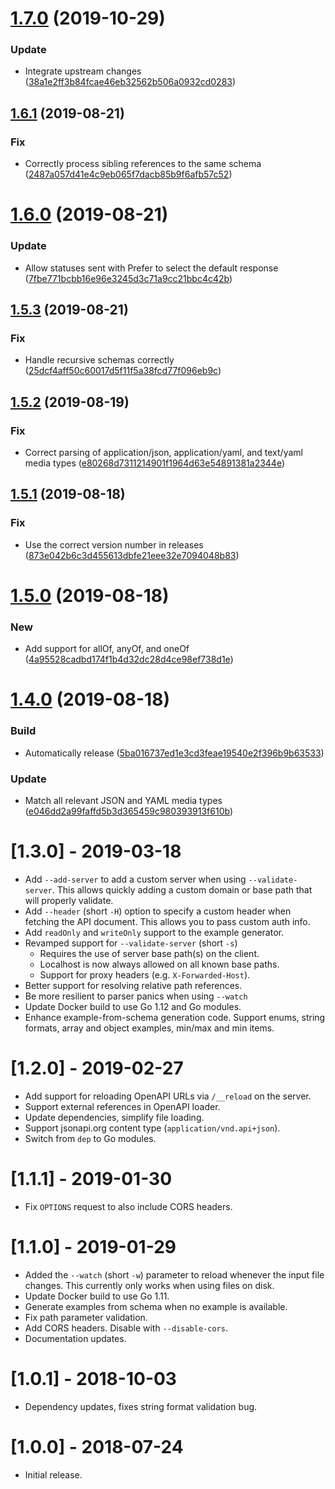 # [1.7.0](https://github.com/puppetlabs/apisprout/compare/v1.6.1...v1.7.0) (2019-10-29)


### Update

* Integrate upstream changes ([38a1e2ff3b84fcae46eb32562b506a0932cd0283](https://github.com/puppetlabs/apisprout/commit/38a1e2ff3b84fcae46eb32562b506a0932cd0283))

## [1.6.1](https://github.com/puppetlabs/apisprout/compare/v1.6.0...v1.6.1) (2019-08-21)


### Fix

* Correctly process sibling references to the same schema ([2487a057d41e4c9eb065f7dacb85b9f6afb57c52](https://github.com/puppetlabs/apisprout/commit/2487a057d41e4c9eb065f7dacb85b9f6afb57c52))

# [1.6.0](https://github.com/puppetlabs/apisprout/compare/v1.5.3...v1.6.0) (2019-08-21)


### Update

* Allow statuses sent with Prefer to select the default response ([7fbe771bcbb16e96e3245d3c71a9cc21bbc4c42b](https://github.com/puppetlabs/apisprout/commit/7fbe771bcbb16e96e3245d3c71a9cc21bbc4c42b))

## [1.5.3](https://github.com/puppetlabs/apisprout/compare/v1.5.2...v1.5.3) (2019-08-21)


### Fix

* Handle recursive schemas correctly ([25dcf4aff50c60017d5f11f5a38fcd77f096eb9c](https://github.com/puppetlabs/apisprout/commit/25dcf4aff50c60017d5f11f5a38fcd77f096eb9c))

## [1.5.2](https://github.com/puppetlabs/apisprout/compare/v1.5.1...v1.5.2) (2019-08-19)


### Fix

* Correct parsing of application/json, application/yaml, and text/yaml media types ([e80268d7311214901f1964d63e54891381a2344e](https://github.com/puppetlabs/apisprout/commit/e80268d7311214901f1964d63e54891381a2344e))

## [1.5.1](https://github.com/puppetlabs/apisprout/compare/v1.5.0...v1.5.1) (2019-08-18)


### Fix

* Use the correct version number in releases ([873e042b6c3d455613dbfe21eee32e7094048b83](https://github.com/puppetlabs/apisprout/commit/873e042b6c3d455613dbfe21eee32e7094048b83))

# [1.5.0](https://github.com/puppetlabs/apisprout/compare/v1.4.0...v1.5.0) (2019-08-18)


### New

* Add support for allOf, anyOf, and oneOf ([4a95528cadbd174f1b4d32dc28d4ce98ef738d1e](https://github.com/puppetlabs/apisprout/commit/4a95528cadbd174f1b4d32dc28d4ce98ef738d1e))

# [1.4.0](https://github.com/puppetlabs/apisprout/compare/v1.3.0...v1.4.0) (2019-08-18)


### Build

* Automatically release ([5ba016737ed1e3cd3feae19540e2f396b9b63533](https://github.com/puppetlabs/apisprout/commit/5ba016737ed1e3cd3feae19540e2f396b9b63533))

### Update

* Match all relevant JSON and YAML media types ([e046dd2a99faffd5b3d365459c980393913f610b](https://github.com/puppetlabs/apisprout/commit/e046dd2a99faffd5b3d365459c980393913f610b))

# [1.3.0] - 2019-03-18
- Add `--add-server` to add a custom server when using `--validate-server`.
  This allows quickly adding a custom domain or base path that will properly
  validate.
- Add `--header` (short `-H`) option to specify a custom header when fetching
  the API document. This allows you to pass custom auth info.
- Add `readOnly` and `writeOnly` support to the example generator.
- Revamped support for `--validate-server` (short `-s`)
  - Requires the use of server base path(s) on the client.
  - Localhost is now always allowed on all known base paths.
  - Support for proxy headers (e.g. `X-Forwarded-Host`).
- Better support for resolving relative path references.
- Be more resilient to parser panics when using `--watch`
- Update Docker build to use Go 1.12 and Go modules.
- Enhance example-from-schema generation code. Support enums, string formats,
  array and object examples, min/max and min items.

# [1.2.0] - 2019-02-27
- Add support for reloading OpenAPI URLs via `/__reload` on the server.
- Support external references in OpenAPI loader.
- Update dependencies, simplify file loading.
- Support jsonapi.org content type (`application/vnd.api+json`).
- Switch from `dep` to Go modules.

# [1.1.1] - 2019-01-30
- Fix `OPTIONS` request to also include CORS headers.

# [1.1.0] - 2019-01-29
- Added the `--watch` (short `-w`) parameter to reload whenever the input file
  changes. This currently only works when using files on disk.
- Update Docker build to use Go 1.11.
- Generate examples from schema when no example is available.
- Fix path parameter validation.
- Add CORS headers. Disable with `--disable-cors`.
- Documentation updates.

# [1.0.1] - 2018-10-03
- Dependency updates, fixes string format validation bug.

# [1.0.0] - 2018-07-24
- Initial release.
